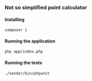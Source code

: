### Not so simplified point calculator

#### Installing

```
composer i
```

#### Running the application

```
php app/index.php
```

#### Running the tests

```
./vendor/bin/phpunit
```

